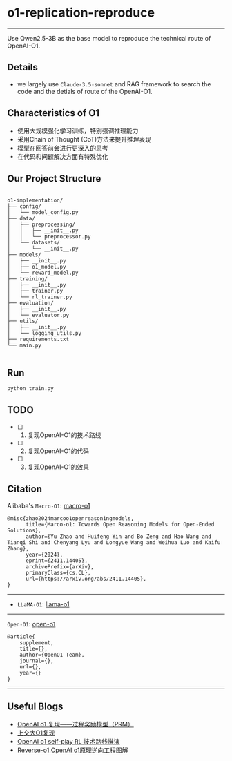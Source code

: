 # o1-replication-reproduce
---
Use Qwen2.5-3B as the base model to reproduce the technical route of OpenAI-O1.



## Details
- we largely use `Claude-3.5-sonnet` and RAG framework to search the code and the detials of route of the OpenAI-O1.



## Characteristics of O1
- 使用大规模强化学习训练，特别强调推理能力
- 采用Chain of Thought (CoT)方法来提升推理表现
- 模型在回答前会进行更深入的思考
- 在代码和问题解决方面有特殊优化



## Our Project Structure
```Plain Txt

o1-implementation/
├── config/
│   └── model_config.py
├── data/
│   ├── preprocessing/
│   │   ├── __init__.py
│   │   └── preprocessor.py
│   └── datasets/
│       └── __init__.py
├── models/
│   ├── __init__.py
│   ├── o1_model.py
│   └── reward_model.py
├── training/
│   ├── __init__.py
│   ├── trainer.py
│   └── rl_trainer.py
├── evaluation/
│   ├── __init__.py
│   └── evaluator.py
├── utils/
│   ├── __init__.py
│   └── logging_utils.py
├── requirements.txt
└── main.py


```


## Run
```bash
python train.py
```



## TODO
- [ ] 1. 复现OpenAI-O1的技术路线
- [ ] 2. 复现OpenAI-O1的代码
- [ ] 3. 复现OpenAI-O1的效果






## Citation
Alibaba's `Macro-O1`: [macro-o1](https://github.com/AIDC-AI/Marco-o1/tree/main)
```bibtxt
@misc{zhao2024marcoo1openreasoningmodels,
      title={Marco-o1: Towards Open Reasoning Models for Open-Ended Solutions}, 
      author={Yu Zhao and Huifeng Yin and Bo Zeng and Hao Wang and Tianqi Shi and Chenyang Lyu and Longyue Wang and Weihua Luo and Kaifu Zhang},
      year={2024},
      eprint={2411.14405},
      archivePrefix={arXiv},
      primaryClass={cs.CL},
      url={https://arxiv.org/abs/2411.14405}, 
}
```

---
- `LLaMA-O1`: [llama-o1](https://github.com/SimpleBerry/LLaMA-O1)

---

`Open-O1`: [open-o1](https://github.com/Open-Source-O1/Open-O1)
```bibtxt
@article{
    supplement,
    title={},
    author={OpenO1 Team},
    journal={},
    url={},
    year={}
}
```


---

## Useful Blogs
- [OpenAI o1 复现——过程奖励模型（PRM）](https://zhuanlan.zhihu.com/p/1246547399)
- [上交大O1复现](https://zhuanlan.zhihu.com/p/10180139030)
- [OpenAI o1 self-play RL 技术路线推演](https://zhuanlan.zhihu.com/p/720106482)
- [Reverse-o1:OpenAI o1原理逆向工程图解](https://zhuanlan.zhihu.com/p/721952915)
